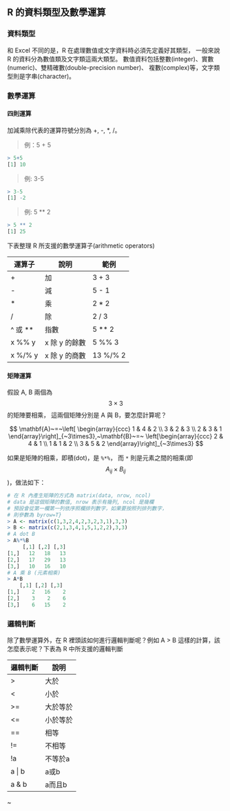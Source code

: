 ## R 的資料類型及數學運算

### 資料類型

和 Excel 不同的是，R 在處理數值或文字資料時必須先定義好其類型，
一般來說 R 的資料分為數值類及文字類這兩大類型。
數值資料包括整數(integer)、實數(numeric)、雙精確數(double-precision number)、
複數(complex)等，文字類型則是字串(character)。

### 數學運算

#### 四則運算

加減乘除代表的運算符號分別為 +, -, *, /。

> 例：5 + 5

```R
> 5+5
[1] 10
```

> 例: 3-5

```R
> 3-5
[1] -2
```

> 例: 5 ** 2

```R
> 5 ** 2
[1] 25
```

下表整理 R 所支援的數學運算子(arithmetic operators)

| 運算子  | 說明          | 範例     |
| ------- | ------------- | -------- |
| +       | 加            | 3 + 3    |
| -       | 減            | 5 - 1    |
| *       | 乘            | 2 * 2    |
| /       | 除            | 2 / 3    |
| ^ 或 ** | 指數          | 5 ** 2   |
| x %% y  | x 除 y 的餘數 | 5 %% 3   |
| x %/% y | x 除 y 的商數 | 13 %/% 2 |


#### 矩陣運算

假設 A, B 兩個為 $$3 \times 3$$ 的矩陣要相乘，
這兩個矩陣分別是 A 與 B，要怎麼計算呢？

$$
\mathbf{A}~=~\left[
\begin{array}{ccc}
1 & 4 & 2 \\
3 & 2 & 3 \\
2 & 3 & 1
\end{array}\right]_{~3\times3},~\mathbf{B}~=~
\left[\begin{array}{ccc}
2 & 4 & 1 \\
1 & 1 & 2 \\
3 & 5 & 2
\end{array}\right]_{~3\times3}
$$

如果是矩陣的相乘，即積(dot)，是 ```%*%```，
而 ```*``` 則是元素之間的相乘(即 $$A_{ij}\times B_{ij}$$)，做法如下：

```R
# 在 R 內產生矩陣的方式為 matrix(data, nrow, ncol)
# data 是這個矩陣的數值, nrow 表示有幾列, ncol 是幾欄
# 預設會從第一欄第一列依序照欄排列數字，如果要按照列排列數字，
# 則參數為 byrow=T}
> A <- matrix(c(1,3,2,4,2,3,2,3,1),3,3)
> B <- matrix(c(2,1,3,4,1,5,1,2,2),3,3)
# A dot B
> A%*%B
     [,1] [,2] [,3]
[1,]   12   18   13
[2,]   17   29   13
[3,]   10   16   10
# A 乘 B (元素相乘)
> A*B
    [,1] [,2] [,3]
[1,]    2   16    2
[2,]    3    2    6
[3,]    6   15    2

```

### 邏輯判斷

除了數學運算外，在 R 裡頭該如何進行邏輯判斷呢？例如 A > B 這樣的計算，該怎麼表示呢？下表為 R 中所支援的邏輯判斷

| 邏輯判斷 |  說明              |
| -------  |  ----------------- |
|  >       |  大於              |
|  <       |  小於              |
|  >=      |  大於等於          |
|  <=      |  小於等於          |
|  ==      |  相等              |
|  !=      |  不相等            |
|  !a      |  不等於a           |
|  a \| b   |  a或b              |
|  a & b   |  a而且b            |
~
